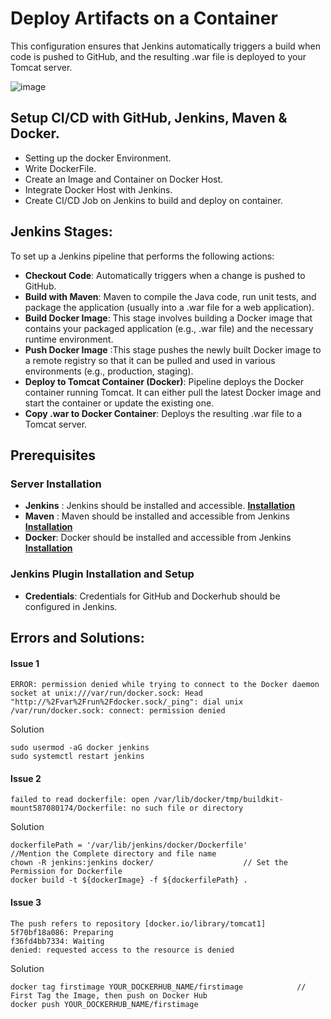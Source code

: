 # Deploy Artifacts on a Container
This configuration ensures that Jenkins automatically triggers a build when code is pushed to GitHub, and the resulting .war file is deployed to your Tomcat server.

![image](https://github.com/user-attachments/assets/73a750db-35e7-4c32-896d-9348c6390e31)

## Setup CI/CD with GitHub, Jenkins, Maven & Docker.
- Setting up the docker Environment.
- Write DockerFile.
- Create an Image and Container on Docker Host.
- Integrate Docker Host with Jenkins.
- Create CI/CD Job on Jenkins to build and deploy on container.

## Jenkins Stages:
To set up a Jenkins pipeline that performs the following actions:
- **Checkout Code**: Automatically triggers when a change is pushed to GitHub.
- **Build with Maven**: Maven to compile the Java code, run unit tests, and package the application (usually into a .war file for a web application).
- **Build Docker Image**: This stage involves building a Docker image that contains your packaged application (e.g., .war file) and the necessary runtime environment. 
- **Push Docker Image**	:This stage pushes the newly built Docker image to a remote registry so that it can be pulled and used in various environments (e.g., production, staging).
- **Deploy to Tomcat Container (Docker)**:  Pipeline deploys the Docker container running Tomcat. It can either pull the latest Docker image and start the container or update the existing one.
- **Copy .war to Docker Container**: Deploys the resulting .war file to a Tomcat server.

## Prerequisites

### Server Installation
- **Jenkins** : Jenkins should be installed and accessible. **[Installation](https://github.com/manishktomar/bash-scripts)**
- **Maven** : Maven should be installed and accessible from Jenkins **[Installation](https://github.com/manishktomar/bash-scripts)**
- **Docker**: Docker should be installed and accessible from Jenkins **[Installation](https://github.com/manishktomar/bash-scripts)**

### Jenkins Plugin Installation and Setup
- **Credentials**: Credentials for GitHub and Dockerhub should be configured in Jenkins.


## Errors and Solutions: 

#### Issue 1 
	ERROR: permission denied while trying to connect to the Docker daemon socket at unix:///var/run/docker.sock: Head "http://%2Fvar%2Frun%2Fdocker.sock/_ping": dial unix /var/run/docker.sock: connect: permission denied
	
  Solution 
	
	sudo usermod -aG docker jenkins
	sudo systemctl restart jenkins
	

#### Issue 2 
	failed to read dockerfile: open /var/lib/docker/tmp/buildkit-mount587080174/Dockerfile: no such file or directory

  Solution 
	
	dockerfilePath = '/var/lib/jenkins/docker/Dockerfile'			//Mention the Complete directory and file name
	chown -R jenkins:jenkins docker/					// Set the Permission for Dockerfile
	docker build -t ${dockerImage} -f ${dockerfilePath} .
	

#### Issue 3
	The push refers to repository [docker.io/library/tomcat1]
	5f70bf18a086: Preparing
	f36fd4bb7334: Waiting
	denied: requested access to the resource is denied
	
  Solution 
	
	docker tag firstimage YOUR_DOCKERHUB_NAME/firstimage			// First Tag the Image, then push on Docker Hub
	docker push YOUR_DOCKERHUB_NAME/firstimage
	
